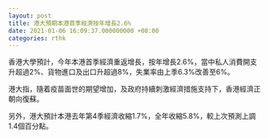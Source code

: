 ```yaml
---
layout: post
title: 港大預期本港首季經濟按年增長2.6%
date: 2021-01-06 16:09:37.000000000 +08:00
categories: rthk
---
```


香港大學預計，今年本港首季經濟重返增長，按年增長2.6%，當中私人消費開支升超過2%、貨物進口及出口升超過8%，失業率由上季6.3%改善至6%。

港大指，隨着疫苗面世的期望增加，及政府持續刺激經濟措施支持下，香港經濟正朝向復蘇。

另外，港大預計本港去年第4季經濟收縮1.7%，全年收縮5.8%，較上次預測上調1.4個百分點。

